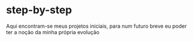 # step-by-step
Aqui encontram-se meus projetos iniciais, para num futuro breve eu poder ter a noção da minha própria evolução

